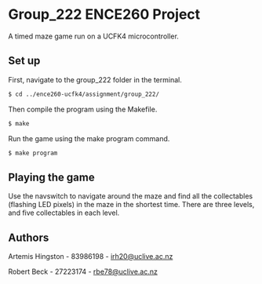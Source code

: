 # Group_222 ENCE260 Project

A timed maze game run on a UCFK4 microcontroller.

## Set up

First, navigate to the group_222 folder in the terminal.

```bash
$ cd ../ence260-ucfk4/assignment/group_222/
```

Then compile the program using the Makefile.

```bash
$ make
```

Run the game using the make program command.

```bash
$ make program
```

## Playing the game

Use the navswitch to navigate around the maze and find all the collectables (flashing LED pixels) in the maze in the shortest time. There are three levels, and five collectables in each level.

## Authors

Artemis Hingston - 83986198 - irh20@uclive.ac.nz

Robert Beck - 27223174 - rbe78@uclive.ac.nz

